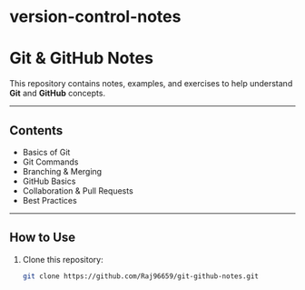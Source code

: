 # version-control-notes

# Git & GitHub Notes

This repository contains notes, examples, and exercises to help understand **Git** and **GitHub** concepts.  

---

## Contents

- Basics of Git
- Git Commands
- Branching & Merging
- GitHub Basics
- Collaboration & Pull Requests
- Best Practices

---

## How to Use

1. Clone this repository:
   ```bash
   git clone https://github.com/Raj96659/git-github-notes.git
  
